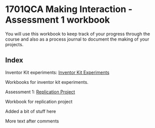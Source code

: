 # 1701QCA Making Interaction - Assessment 1 workbook

You will use this workbook to keep track of your progress through the course and also as a process journal to document the making of your projects.

## Index

Inventor Kit experiments: [Inventor Kit Experiments](/experiments/experiments.md)

Workbooks for inventor kit experiments.

Assessment 1: [Replication Project](/replicationproject/replication.md)

Workbook for replication project


Added a bit of stuff here

<!-- What about html comments -->

<!--  Multiline?
line 2
line 3
-->

More text after comments

